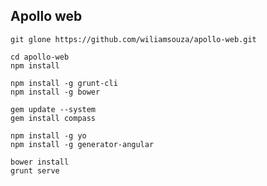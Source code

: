 Apollo web
----------


```
git glone https://github.com/wiliamsouza/apollo-web.git
```


```
cd apollo-web
npm install
```

```
npm install -g grunt-cli
npm install -g bower
```

```
gem update --system 
gem install compass
```

```
npm install -g yo
npm install -g generator-angular
```

```
bower install
grunt serve
```
